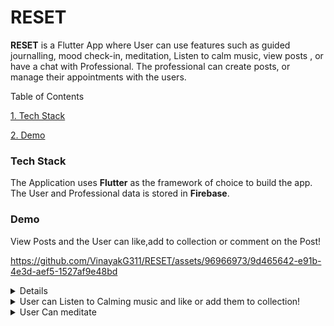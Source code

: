 # RESET

**RESET** is a Flutter App where User can use features such as guided journalling, mood check-in, meditation, Listen to calm music, view posts , or have a chat with Professional. The professional can create posts, or manage their appointments with the users.


Table of Contents


[1. Tech Stack](#Tech-Stack)

[2. Demo](#Demo)





### Tech Stack

The Application uses **Flutter** as the framework of choice to build the app. The User and Professional data is stored in **Firebase**.

### Demo


  View Posts and the User can like,add to collection or comment on the Post!
  
https://github.com/VinayakG311/RESET/assets/96966973/9d465642-e91b-4e3d-aef5-1527af9e48bd
<details>
  <img width="340" alt="Screenshot 2023-07-07 at 9 10 10 PM" src="https://github.com/VinayakG311/RESET/assets/96966973/7975b177-d769-493b-94cc-a93887237a5a">
 
</details>
<details>
  <summary>User can Listen to Calming music and like or add them to collection!</summary>
  <img width="340" alt="Screenshot 2023-07-07 at 8 47 37 PM" src="https://github.com/VinayakG311/RESET/assets/96966973/c2152b5d-6c10-4439-84b2-900eae16fb31">
  <img width="340" alt="Screenshot 2023-07-07 at 8 47 09 PM" src="https://github.com/VinayakG311/RESET/assets/96966973/19d5fe09-e767-44a0-8c76-9fe0fa3b599b">
</details>

<details>
  <summary>User Can meditate</summary>
   <img width="340" alt="Screenshot 2023-07-07 at 9 10 31 PM" src="https://github.com/VinayakG311/RESET/assets/96966973/e96a41ad-0537-4cda-a235-e9ad85545d04">
  <img width="1440" alt="Screenshot 2023-07-07 at 9 10 56 PM" src="https://github.com/VinayakG311/RESET/assets/96966973/227fff02-3400-4633-8b34-7bad7dea9a49">
  <img width="1440" alt="Screenshot 2023-07-07 at 9 11 03 PM" src="https://github.com/VinayakG311/RESET/assets/96966973/4eacff53-0c30-4f0c-9f5a-422958eaab48">
  <img width="346" alt="Screenshot 2023-07-07 at 9 11 38 PM" src="https://github.com/VinayakG311/RESET/assets/96966973/c714d51b-4deb-4eb3-8523-4eb57d82cb24">
</details>










